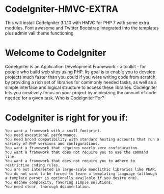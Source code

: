 # CodeIgniter-HMVC-EXTRA
This will install CodeIgniter 3.1.10 with HMVC for PHP 7 with some extra modules. Font awesome and Twitter Bootstrap integrated into the templates plus admin vali theme functioning
# Welcome to CodeIgniter

CodeIgniter is an Application Development Framework - a toolkit - for people who build web sites using PHP. Its goal is to enable you to develop projects much faster than you could if you were writing code from scratch, by providing a rich set of libraries for commonly needed tasks, as well as a simple interface and logical structure to access these libraries. CodeIgniter lets you creatively focus on your project by minimizing the amount of code needed for a given task.
Who is CodeIgniter For?

# CodeIgniter is right for you if:

    You want a framework with a small footprint.
    You need exceptional performance.
    You need broad compatibility with standard hosting accounts that run a variety of PHP versions and configurations.
    You want a framework that requires nearly zero configuration.
    You want a framework that does not require you to use the command line.
    You want a framework that does not require you to adhere to restrictive coding rules.
    You are not interested in large-scale monolithic libraries like PEAR.
    You do not want to be forced to learn a templating language (although a template parser is optionally available if you desire one).
    You eschew complexity, favoring simple solutions.
    You need clear, thorough documentation.
